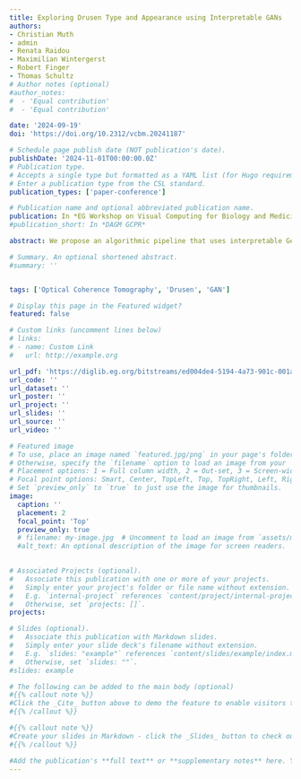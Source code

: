 ```yaml
---
title: Exploring Drusen Type and Appearance using Interpretable GANs
authors:
- Christian Muth
- admin
- Renata Raidou
- Maximilian Wintergerst
- Robert Finger
- Thomas Schultz
# Author notes (optional)
#author_notes:
#  - 'Equal contribution'
#  - 'Equal contribution'

date: '2024-09-19'
doi: 'https://doi.org/10.2312/vcbm.20241187'

# Schedule page publish date (NOT publication's date).
publishDate: '2024-11-01T00:00:00.0Z'
# Publication type.
# Accepts a single type but formatted as a YAML list (for Hugo requirements).
# Enter a publication type from the CSL standard.
publication_types: ['paper-conference']

# Publication name and optional abbreviated publication name.
publication: In *EG Workshop on Visual Computing for Biology and Medicine Short Papers, 2024*
#publication_short: In *DAGM GCPR*

abstract: We propose an algorithmic pipeline that uses interpretable Generative Adversarial Networks (GANs) to visualize the variability of the visual appearance of drusen in Optical Coherence Tomography (OCT). Drusen are accumulations of extracellular debris between Bruch’s membrane and the retinal pigment epithelium of the eye. They are a hallmark of age-related macular degeneration (AMD) - the most common cause of vision loss in the elderly. Imaging the morphology of drusen with OCT reveals different subtypes, which might have different relevance for disease severity and the risk of progression. We compare two GAN architectures and three recently proposed methods for the unsupervised discovery of interpretable paths in their latent space with respect to their ability to visualize natural variations in drusen appearance. We also introduce a color code that indicates generated images that extrapolate beyond the training data and should, therefore, be interpreted with caution. Our results suggest that, even when trained on cross-sectional data, GANs can recover smooth and anatomically plausible variations of drusen that are in agreement with changes over time that are known from longitudinal observations.

# Summary. An optional shortened abstract.
#summary: ''


tags: ['Optical Coherence Tomography', 'Drusen', 'GAN']

# Display this page in the Featured widget?
featured: false

# Custom links (uncomment lines below)
# links:
# - name: Custom Link
#   url: http://example.org

url_pdf: 'https://diglib.eg.org/bitstreams/ed004de4-5194-4a73-901c-001af32c2c00/download'
url_code: ''
url_dataset: ''
url_poster: ''
url_project: ''
url_slides: ''
url_source: ''
url_video: ''

# Featured image
# To use, place an image named `featured.jpg/png` in your page's folder.
# Otherwise, specify the `filename` option to load an image from your `assets/media/` folder.
# Placement options: 1 = Full column width, 2 = Out-set, 3 = Screen-width
# Focal point options: Smart, Center, TopLeft, Top, TopRight, Left, Right, BottomLeft, Bottom, BottomRight
# Set `preview_only` to `true` to just use the image for thumbnails.
image:
  caption: ''
  placement: 2
  focal_point: 'Top'
  preview_only: true
  # filename: my-image.jpg  # Uncomment to load an image from `assets/media/` instead.
  #alt_text: An optional description of the image for screen readers.
  

# Associated Projects (optional).
#   Associate this publication with one or more of your projects.
#   Simply enter your project's folder or file name without extension.
#   E.g. `internal-project` references `content/project/internal-project/index.md`.
#   Otherwise, set `projects: []`.
projects:

# Slides (optional).
#   Associate this publication with Markdown slides.
#   Simply enter your slide deck's filename without extension.
#   E.g. `slides: "example"` references `content/slides/example/index.md`.
#   Otherwise, set `slides: ""`.
#slides: example

# The following can be added to the main body (optional)
#{{% callout note %}}
#Click the _Cite_ button above to demo the feature to enable visitors to import publication metadata into their reference management software.
#{{% /callout %}}

#{{% callout note %}}
#Create your slides in Markdown - click the _Slides_ button to check out the example.
#{{% /callout %}}

#Add the publication's **full text** or **supplementary notes** here. You can use rich formatting such as including [code, math, and images](https://docs.#hugoblox.com/content/writing-markdown-latex/).
---
```



